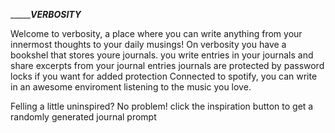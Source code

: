 ________________________VERBOSITY___________________

Welcome to verbosity, a place where you can write anything from your innermost thoughts to your daily musings!
On verbosity you have a bookshel that stores youre journals. you write entries in your journals and share excerpts from your journal entries
journals are protected by password locks if you want for added protection
Connected to spotify, you can write in an awesome enviroment listening to the music you love.

Felling a little uninspired?
No problem! click the inspiration button to get a randomly generated journal prompt
